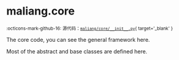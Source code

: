 # maliang.core

<small>:octicons-mark-github-16: 源代码：[`maliang/core/__init__.py`](https://github.com/Xiaokang2022/maliang/blob/3.0.0rc6/maliang/core/__init__.py){ target='_blank' }</small>

The core code, you can see the general framework here.

Most of the abstract and base classes are defined here.


